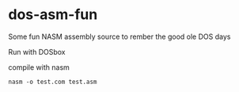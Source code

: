# dos-asm-fun
Some fun NASM assembly source to rember the good ole DOS days

Run with DOSbox

compile with nasm

`nasm -o test.com test.asm`

